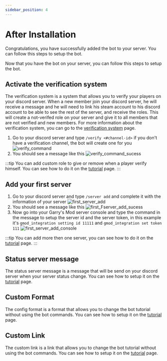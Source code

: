 ```yaml
---
sidebar_position: 4
---
```


# After Installation

Congratulations, you have successfully added the bot to your server. You can follow this steps to setup the bot.

Now that you have the bot on your server, you can follow this steps to setup the bot.

## Activate the verification system

The verification system is a system that allows you to verify your players on your discord server. When a new member join your discord server, he will receive a message and he will need to link his steam account to his discord account to be able to see the rest of the server, and receive the roles. This will create a not-verifed role on your server and give it to all members that are not verified and new members. For more information about the verification system, you can go to the [verification system](/category/tutorial) page.

1. Go to your discord server and type `/verify <#channel-id>` if you don't have a verification channel, the bot will create one for you ![verify_command](https://i.imgur.com/5Z3ZQ8Z.png)
2. You should see a message like this ![verify_command_sucess](https://i.imgur.com/5Z3ZQ8Z.png)

:::tip
You can add custom role to give or remove when a player verify himself. You can see how to do it on the [tutorial](/category/tutorial) page.
:::

## Add your first server

1. Go to your discord server and type `/server add` and complete it with the information of your server ![first_server_add](https://i.imgur.com/5Z3ZQ8Z.png)
2. You should see a message like this ![first_Fserver_add_sucess](https://i.imgur.com/5Z3ZQ8Z.png)
3. Now go into your Garry's Mod server console and type the command in the message to setup the server id and the server token, in this example it's `gmod_integration setting id 11111` and `gmod_integration set token 111` ![first_server_add_console](https://i.imgur.com/5Z3ZQ8Z.png)

:::tip
You can add more then one server, you can see how to do it on the [tutorial](/category/tutorial) page.
:::

## Status server message

The status server message is a message that will be send on your discord server when your server status change. You can see how to setup it on the [tutorial](/category/tutorial) page.

## Custom Format

The config format is a format that allows you to change the bot tutorial without using the bot commands. You can see how to setup it on the [tutorial](/category/tutorial) page.

## Custom Link

The custom link is a link that allows you to change the bot tutorial without using the bot commands. You can see how to setup it on the [tutorial](/category/tutorial) page.
